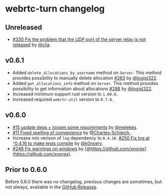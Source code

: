 # webrtc-turn changelog

## Unreleased

* [#330 Fix the problem that the UDP port of the server relay is not released](https://github.com/webrtc-rs/webrtc/pull/330) by [@clia](https://github.com/clia).

## v0.6.1

* Added `delete_allocations_by_username` method on `Server`. This method provides possibility to manually delete allocation [#263](https://github.com/webrtc-rs/webrtc/pull/263) by [@logist322](https://github.com/logist322).
* Added `get_allocations_info` method on `Server`. This method provides possibility to get information about allocations [#288](https://github.com/webrtc-rs/webrtc/pull/288) by [@logist322](https://github.com/logist322).
* Increased minimum support rust version to `1.60.0`.
* Increased required `webrtc-util` version to `0.7.0`.


## v0.6.0

* [#15 update deps + loosen some requirements](https://github.com/webrtc-rs/turn/pull/15) by [@melekes](https://github.com/melekes).
* [#11 Fixed spelling of convenience](https://github.com/webrtc-rs/turn/pull/11) by [@Charles-Schleich ](https://github.com/Charles-Schleich).
* Increase min verison of `log` dependency to `0.4.16`. [#250 Fix log at ^0.4.16 to make tests compile](https://github.com/webrtc-rs/webrtc/pull/250) by [@k0nserv](https://github.com/k0nserv).
* [#246 Fix warnings on windows](https://github.com/webrtc-rs/webrtc/pull/246) by [@https://github.com/xnorpx](https://github.com/xnorpx).


## Prior to 0.6.0

Before 0.6.0 there was no changelog, previous changes are sometimes, but not always, available in the [GitHub Releases](https://github.com/webrtc-rs/turn/releases).


